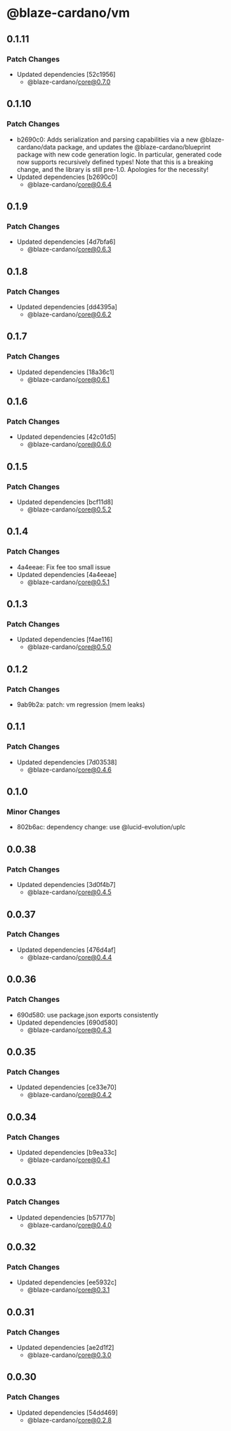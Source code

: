 # @blaze-cardano/vm

## 0.1.11

### Patch Changes

- Updated dependencies [52c1956]
  - @blaze-cardano/core@0.7.0

## 0.1.10

### Patch Changes

- b2690c0: Adds serialization and parsing capabilities via a new @blaze-cardano/data package, and updates the @blaze-cardano/blueprint package with new code generation logic. In particular, generated code now supports recursively defined types! Note that this is a breaking change, and the library is still pre-1.0. Apologies for the necessity!
- Updated dependencies [b2690c0]
  - @blaze-cardano/core@0.6.4

## 0.1.9

### Patch Changes

- Updated dependencies [4d7bfa6]
  - @blaze-cardano/core@0.6.3

## 0.1.8

### Patch Changes

- Updated dependencies [dd4395a]
  - @blaze-cardano/core@0.6.2

## 0.1.7

### Patch Changes

- Updated dependencies [18a36c1]
  - @blaze-cardano/core@0.6.1

## 0.1.6

### Patch Changes

- Updated dependencies [42c01d5]
  - @blaze-cardano/core@0.6.0

## 0.1.5

### Patch Changes

- Updated dependencies [bcf11d8]
  - @blaze-cardano/core@0.5.2

## 0.1.4

### Patch Changes

- 4a4eeae: Fix fee too small issue
- Updated dependencies [4a4eeae]
  - @blaze-cardano/core@0.5.1

## 0.1.3

### Patch Changes

- Updated dependencies [f4ae116]
  - @blaze-cardano/core@0.5.0

## 0.1.2

### Patch Changes

- 9ab9b2a: patch: vm regression (mem leaks)

## 0.1.1

### Patch Changes

- Updated dependencies [7d03538]
  - @blaze-cardano/core@0.4.6

## 0.1.0

### Minor Changes

- 802b6ac: dependency change: use @lucid-evolution/uplc

## 0.0.38

### Patch Changes

- Updated dependencies [3d0f4b7]
  - @blaze-cardano/core@0.4.5

## 0.0.37

### Patch Changes

- Updated dependencies [476d4af]
  - @blaze-cardano/core@0.4.4

## 0.0.36

### Patch Changes

- 690d580: use package.json exports consistently
- Updated dependencies [690d580]
  - @blaze-cardano/core@0.4.3

## 0.0.35

### Patch Changes

- Updated dependencies [ce33e70]
  - @blaze-cardano/core@0.4.2

## 0.0.34

### Patch Changes

- Updated dependencies [b9ea33c]
  - @blaze-cardano/core@0.4.1

## 0.0.33

### Patch Changes

- Updated dependencies [b57177b]
  - @blaze-cardano/core@0.4.0

## 0.0.32

### Patch Changes

- Updated dependencies [ee5932c]
  - @blaze-cardano/core@0.3.1

## 0.0.31

### Patch Changes

- Updated dependencies [ae2d1f2]
  - @blaze-cardano/core@0.3.0

## 0.0.30

### Patch Changes

- Updated dependencies [54dd469]
  - @blaze-cardano/core@0.2.8
